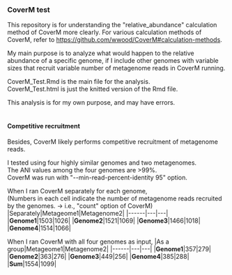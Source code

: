 ### CoverM test
This repository is for understanding the "relative_abundance" calculation method of CoverM more clearly. For various calculation methods of CoverM, refer to <https://github.com/wwood/CoverM#calculation-methods>.

My main purpose is to analyze what would happen to the relative abundance of a specific genome, if I include other genomes with variable sizes that recruit variable number of metagenome reads in CoverM running.

CoverM_Test.Rmd is the main file for the analysis.\
CoverM_Test.html is just the knitted version of the Rmd file.

This analysis is for my own purpose, and may have errors.
<br/><br/>

#### Competitive recruitment
Besides, CoverM likely performs competitive recruitment of metagenome reads.

I tested using four highly similar genomes and two metagenomes.\
The ANI values among the four genomes are >99%.\
CoverM was run with "--min-read-percent-identity 95" option.

When I ran CoverM separately for each genome,\
(Numbers in each cell indicate the number of metagenome reads recruited by the genomes. -> i.e., "count" option of CoverM)
|Separately|Metageome1|Metagenome2|
|------|---|---|
|**Genome1**|1503|1026|
|**Genome2**|1521|1069|
|**Genome3**|1466|1018|
|**Genome4**|1514|1066|

When I ran CoverM with all four genomes as input,
|As a group|Metageome1|Metagenome2|
|------|---|---|
|**Genome1**|357|279|
|**Genome2**|363|276|
|**Genome3**|449|256|
|**Genome4**|385|288|
|**Sum**|1554|1099|

